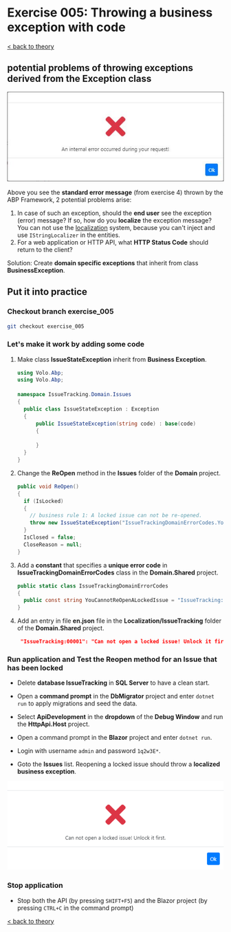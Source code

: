 # Exercise 005: Throwing a business exception with code

[< back to theory](../docs/part3/part3-Implementation-The-Building-Blocks.md#theory_exercise_005)

## potential problems of throwing exceptions derived from the Exception class

![Standard error message](images/error_message_standard_exception.png "Standard error message thrown by the system")

Above you see the **standard error message** (from exercise 4) thrown by the ABP Framework, 2 potential problems arise:

1. In case of such an exception, should the **end user** see the exception (error) message? If so, how do you **localize** the exception message? You can not use the [localization](https://docs.abp.io/en/abp/latest/Localization) system, because you can't inject and use `IStringLocalizer` in the entities.
2. For a web application or HTTP API, what **HTTP Status Code** should return to the client?

Solution: Create **domain specific exceptions** that inherit from class **BusinessException**.

## Put it into practice

### Checkout branch exercise_005

```bash
git checkout exercise_005
```

### Let's make it work by adding some code

1. Make class **IssueStateException** inherit from **Business Exception**.

    ```csharp
    using Volo.Abp;
    using Volo.Abp;

    namespace IssueTracking.Domain.Issues
    {
      public class IssueStateException : Exception
      {
          public IssueStateException(string code) : base(code)
          {
              
          }
      }
    }
    ```

2. Change the **ReOpen** method in the **Issues** folder of the **Domain** project.

    ```csharp
    public void ReOpen()
    {
      if (IsLocked)
      {
        // business rule 1: A locked issue can not be re-opened.
        throw new IssueStateException("IssueTrackingDomainErrorCodes.YouCannotReOpenALockedIssue");
      }
      IsClosed = false;
      CloseReason = null;
    }
    ```

3. Add a **constant** that specifies a **unique error code** in **IssueTrackingDomainErrorCodes** class in the **Domain.Shared** project.

    ```csharp
    public static class IssueTrackingDomainErrorCodes
    {
      public const string YouCannotReOpenALockedIssue = "IssueTracking:00001";
    }
    ````

4. Add an entry in file **en.json** file in the **Localization/IssueTracking** folder of the **Domain.Shared** project.

   ```json
    "IssueTracking:00001": "Can not open a locked issue! Unlock it first."
   ```

### Run application and Test the Reopen method for an Issue that has been locked

* Delete **database IssueTracking** in **SQL Server** to have a clean start.

* Open a **command prompt** in the **DbMigrator** project and enter `dotnet run` to apply migrations and seed the data.

* Select **ApiDevelopment** in the **dropdown** of the **Debug Window** and run the **HttpApi.Host** project.

* Open a command prompt in the **Blazor** project and enter `dotnet run`.

* Login with username `admin` and password `1q2w3E*`.

* Goto the **Issues** list. Reopening a locked issue should throw a **localized business exception**.

![Localized error message](images/error_message_localized_business_exception.png "Localized error message thrown by the system")

### Stop application

* Stop both the API (by pressing `SHIFT+F5`) and the Blazor project (by pressing `CTRL+C` in the command prompt)

[< back to theory](../docs/part3/part3-Implementation-The-Building-Blocks.md#theory_exercise_005)
